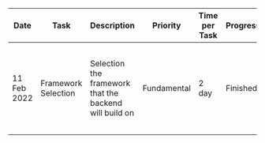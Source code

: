 |Date|Task|Description|Priority|Time per Task|Progress|Comment|
|----|----|-----------|--------|-------------|--------|-------|
|11 Feb 2022|Framework Selection|Selection the framework that the backend will build on|Fundamental|2 day|Finished|Initially choosed Flask, but FastAPI seems more "modern" therfore better performance|
